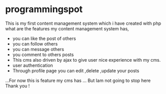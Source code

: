 # programmingspot
This is my first content management system which i have created with php
what are the features my content management system has,
* you can like the post of others
* you can follow others
* you can message others
* you comment to others posts
* This cms also  driven by ajax to give user nice experience 
with my cms.
* user authentication 
* Through profile page you can edit ,delete ,update your posts

...For now this is feature my cms has
... But Iam not going to stop here
Thank you !
